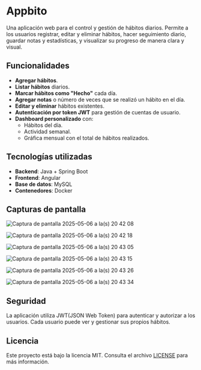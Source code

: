 # Appbito

Una aplicación web para el control y gestión de hábitos diarios. Permite a los usuarios registrar, editar y eliminar hábitos, hacer seguimiento diario, guardar notas y estadísticas, y visualizar su progreso de manera clara y visual.

## Funcionalidades

- **Agregar hábitos**.
- **Listar hábitos** diarios.
- **Marcar hábitos como "Hecho"** cada día.
- **Agregar notas** o número de veces que se realizó un hábito en el día.
- **Editar y eliminar** hábitos existentes.
- **Autenticación por token JWT** para gestión de cuentas de usuario.
- **Dashboard personalizado** con:
  - Hábitos del día.
  - Actividad semanal.
  - Gráfica mensual con el total de hábitos realizados.

## Tecnologías utilizadas

- **Backend**: Java + Spring Boot  
- **Frontend**: Angular  
- **Base de datos**: MySQL  
- **Contenedores**: Docker  

## Capturas de pantalla
![Captura de pantalla 2025-05-06 a la(s) 20 42 08](https://github.com/user-attachments/assets/1babd42a-4e10-40ee-ae59-72146914c2fa)

![Captura de pantalla 2025-05-06 a la(s) 20 42 18](https://github.com/user-attachments/assets/c32e1e48-76bb-476c-8bbf-e9cc68c0fc1b)

![Captura de pantalla 2025-05-06 a la(s) 20 43 05](https://github.com/user-attachments/assets/a3530596-88ea-467b-8190-f29938349d0a)

![Captura de pantalla 2025-05-06 a la(s) 20 43 15](https://github.com/user-attachments/assets/87395d3b-f030-4b1d-aacd-5daae5fcf02c)

![Captura de pantalla 2025-05-06 a la(s) 20 43 26](https://github.com/user-attachments/assets/efdfea43-b7ab-400c-a8ea-d60c5a97eaa3)

![Captura de pantalla 2025-05-06 a la(s) 20 43 34](https://github.com/user-attachments/assets/60a7d571-df6f-41ea-aec4-a37a68326f2c)

## Seguridad
La aplicación utiliza JWT(JSON Web Token) para autenticar y autorizar a los usuarios. Cada usuario puede ver y gestionar sus propios hábitos.

## Licencia 
Este proyecto está bajo la licencia MIT. Consulta el archivo [LICENSE](./LICENSE) para más información.


